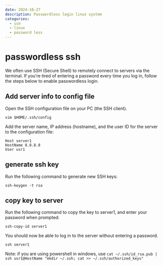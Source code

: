 ```yaml
---
date: 2024-10-27
description: Passwordless login linux system
categories:
  - ssh 
  - linux
  - password less
---
```


# passwordless ssh
We often use SSH (Secure Shell) to remotely connect to servers via the terminal. If you’re tired of entering a password every time you log in, follow the steps below to enable passwordless login.

## Add server info to config file
Open the SSH configuration file on your PC (the SSH client).
```
vim $HOME/.ssh/config
```

Add the server name, IP address (hostname), and the user ID for the server to the configuration file:
```
Host server1
HostName 8.8.8.8
User usr1
```

##  generate ssh key
Run the following command to generate new SSH keys:
```
ssh-keygen -t rsa
```

## copy key to server
Run the following command to copy the key to server1, and enter your password when prompted:
```
ssh-copy-id server1
```

You should now be able to log in to the server without entering a password.
```
ssh server1
```

Note: if you are using powershell in windows, use `cat ~/.ssh/id_rsa.pub | ssh usr1@HostName "mkdir ~/.ssh; cat >> ~/.ssh/authorized_keys"`

